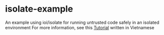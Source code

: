 # isolate-example
An example using ioi/isolate for running untrusted code safely in an isolated environment
For more information, see this [Tutorial](https://phungthanhtu.notion.site/Ch-y-process-an-to-n-v-c-gi-m-s-t-v-i-Isolate-8ee55a3e707c41789fbc9347e01a014d)
written in Vietnamese
